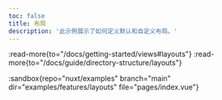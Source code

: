 ```yaml
---
toc: false
title: 布局
description: '此示例展示了如何定义默认和自定义布局。'
---
```


:read-more{to="/docs/getting-started/views#layouts"}
:read-more{to="/docs/guide/directory-structure/layouts"}

:sandbox{repo="nuxt/examples" branch="main" dir="examples/features/layouts" file="pages/index.vue"}
